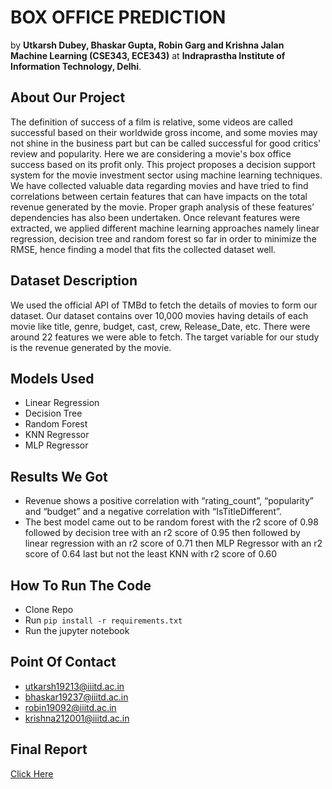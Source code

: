 # BOX OFFICE PREDICTION
by **Utkarsh Dubey, Bhaskar Gupta, Robin Garg and Krishna Jalan** <br>
**Machine Learning (CSE343, ECE343)** at **Indraprastha Institute of Information Technology, Delhi**. 

## About Our Project
The definition of success of a film is relative, some videos are called successful based on their worldwide gross income, and some movies may not shine in the business part but can be called successful for good critics' review and popularity. Here we are considering a movie's box office success based on its profit only. This project proposes a decision support system for the movie investment sector using machine learning techniques. We have collected valuable data regarding movies and have tried to find correlations between certain features that can have impacts on the total revenue generated by the movie. Proper graph analysis of these features’ dependencies has also been undertaken. Once relevant features were extracted, we applied different machine learning approaches namely linear regression, decision tree and random forest so far in order to minimize the RMSE, hence finding a model that fits the collected dataset well.

## Dataset Description
We used the official API of TMBd to fetch the details of movies to form our dataset. Our dataset contains over 10,000 movies having details of each movie like title, genre, budget, cast, crew, Release_Date, etc. There were around 22 features we were able to fetch. The target variable for our study is the revenue generated by the movie.

## Models Used
- Linear Regression
- Decision Tree
- Random Forest
- KNN Regressor
- MLP Regressor

## Results We Got
- Revenue shows a positive correlation with “rating_count”, “popularity” and “budget” and a negative correlation with “IsTitleDifferent”.
- The best model came out to be random forest with the r2 score of 0.98 followed by decision tree with an r2 score of 0.95 then followed by linear regression with an r2 score of 0.71 then MLP Regressor with an r2 score of 0.64 last but not the least KNN with r2 score of 0.60 

## How To Run The Code
- Clone Repo
- Run ``` pip install -r requirements.txt ```
- Run the jupyter notebook

## Point Of Contact
- utkarsh19213@iiitd.ac.in
- bhaskar19237@iiitd.ac.in
- robin19092@iiitd.ac.in
- krishna212001@iiitd.ac.in

## Final Report
[Click Here](https://github.com/Robin-garg23/ML_Project/blob/main/reports/MLProjectFinalReport_G35.pdf)



